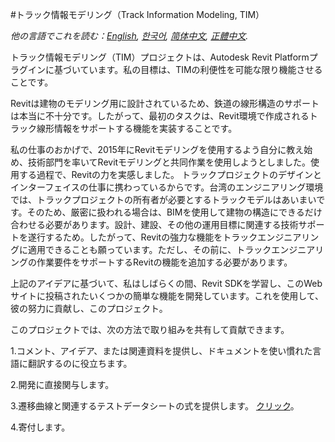 #トラック情報モデリング（Track Information Modeling, TIM）

*他の言語でこれを読む：[English](README.md), [한국어](README.ko.md), [简体中文](README.zh-cn.md), [正體中文](README.zh-tw.md).*

トラック情報モデリング（TIM）プロジェクトは、Autodesk Revit Platformプラグインに基づいています。私の目標は、TIMの利便性を可能な限り機能させることです。

Revitは建物のモデリング用に設計されているため、鉄道の線形構造のサポートは本当に不十分です。したがって、最初のタスクは、Revit環境で作成されるトラック線形情報をサポートする機能を実装することです。

私の仕事のおかげで、2015年にRevitモデリングを使用するよう自分に教え始め、技術部門を率いてRevitモデリングと共同作業を使用しようとしました。使用する過程で、Revitの力を実感しました。
トラックプロジェクトのデザインとインターフェイスの仕事に携わっているからです。台湾のエンジニアリング環境では、トラックプロジェクトの所有者が必要とするトラックモデルはあいまいです。そのため、厳密に扱われる場合は、BIMを使用して建物の構造にできるだけ合わせる必要があります。設計、建設、その他の運用目標に関連する技術サポートを遂行するため。したがって、Revitの強力な機能をトラックエンジニアリングに適用できることも願っています。ただし、その前に、トラックエンジニアリングの作業要件をサポートするRevitの機能を追加する必要があります。

上記のアイデアに基づいて、私はしばらくの間、Revit SDKを学習し、このWebサイトに投稿されたいくつかの簡単な機能を開発しています。これを使用して、彼の努力に貢献し、このプロジェクト。

このプロジェクトでは、次の方法で取り組みを共有して貢献できます。


1.コメント、アイデア、または関連資料を提供し、ドキュメントを使い慣れた言語に翻訳するのに役立ちます。

2.開発に直接関与します。

3.遷移曲線と関連するテストデータシートの式を提供します。 [クリック](https://github.com/tsao100/TIM/issues/1)。

4.寄付します。
